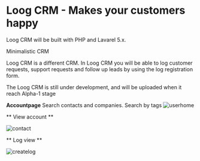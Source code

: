# Loog CRM - Makes your customers happy

Loog CRM will be built with PHP and Lavarel 5.x.

Minimalistic CRM

Loog CRM is a different CRM. In Loog CRM you will be able to log customer requests, support requests and follow up leads by using the log registration form.

The Loog CRM is still under development, and will be uploaded when it reach Alpha-1 stage

**Accountpage**
Search contacts and companies. Search by tags
![userhome](https://cloud.githubusercontent.com/assets/8544305/25316153/c4b986d8-2861-11e7-8343-35116727873b.png)

** View account **

![contact](https://cloud.githubusercontent.com/assets/8544305/25316152/c4b84c8c-2861-11e7-82b1-db28eccd0fc8.png)

** Log view **

![createlog](https://cloud.githubusercontent.com/assets/8544305/25316258/e826facc-2863-11e7-8c17-94404375b7ac.png)
